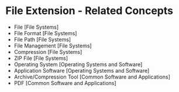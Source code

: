 # File Extension - Related Concepts

- File [File Systems]
- File Format [File Systems]
- File Path [File Systems]
- File Management [File Systems]
- Compression [File Systems]
- ZIP File [File Systems]
- Operating System [Operating Systems and Software]
- Application Software [Operating Systems and Software]
- Archive/Compression Tool [Common Software and Applications]
- PDF [Common Software and Applications]
